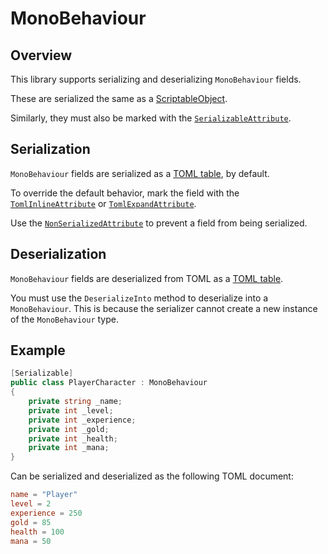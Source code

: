 # MonoBehaviour

## Overview

This library supports serializing and deserializing `MonoBehaviour` fields.

These are serialized the same as a [ScriptableObject](scriptable-object.md).

Similarly, they must also be marked with the [`SerializableAttribute`](https://docs.microsoft.com/en-us/dotnet/api/system.serializableattribute).

## Serialization

`MonoBehaviour` fields are serialized as a [TOML table](https://toml.io/en/v1.0.0#table), by default.

To override the default behavior, mark the field with the [`TomlInlineAttribute`](../attributes/toml-inline-attribute.md) or [`TomlExpandAttribute`](../attributes/toml-expand-attribute.md).

Use the [`NonSerializedAttribute`](https://docs.microsoft.com/en-us/dotnet/api/system.nonserializedattribute) to prevent a field from being serialized.

## Deserialization

`MonoBehaviour` fields are deserialized from TOML as a [TOML table](https://toml.io/en/v1.0.0#table).

You must use the `DeserializeInto` method to deserialize into a `MonoBehaviour`.
This is because the serializer cannot create a new instance of the `MonoBehaviour` type.

## Example

```csharp
[Serializable]
public class PlayerCharacter : MonoBehaviour
{
    private string _name;
    private int _level;
    private int _experience;
    private int _gold;
    private int _health;
    private int _mana;
}
```

Can be serialized and deserialized as the following TOML document:

```toml
name = "Player"
level = 2
experience = 250
gold = 85
health = 100
mana = 50
```
